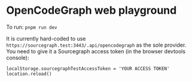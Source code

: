 # OpenCodeGraph web playground

To run: `pnpm run dev`

It is currently hard-coded to use `https://sourcegraph.test:3443/.api/opencodegraph` as the sole provider. You need to give it a Sourcegraph access token (in the browser devtools console):

```
localStorage.sourcegraphTestAccessToken = 'YOUR ACCESS TOKEN'
location.reload()
```
